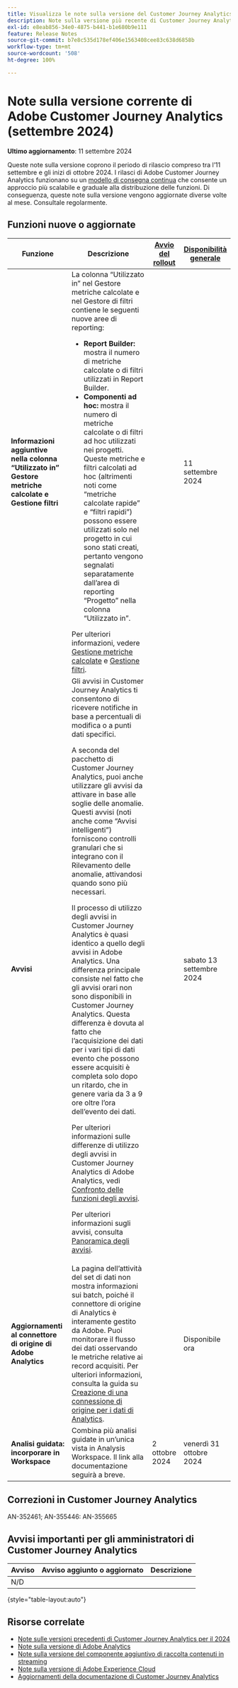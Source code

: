 ```yaml
---
title: Visualizza le note sulla versione del Customer Journey Analytics corrente
description: Note sulla versione più recente di Customer Journey Analytics
exl-id: e8eab856-34e0-4875-b441-b1e680b9e111
feature: Release Notes
source-git-commit: b7e8c535d178ef406e1563408cee83c638d6858b
workflow-type: tm+mt
source-wordcount: '508'
ht-degree: 100%

---
```


# Note sulla versione corrente di Adobe Customer Journey Analytics (settembre 2024)

**Ultimo aggiornamento**: 11 settembre 2024

Queste note sulla versione coprono il periodo di rilascio compreso tra l’11 settembre e gli inizi di ottobre 2024. I rilasci di Adobe Customer Journey Analytics funzionano su un [modello di consegna continua](releases.md) che consente un approccio più scalabile e graduale alla distribuzione delle funzioni. Di conseguenza, queste note sulla versione vengono aggiornate diverse volte al mese. Consultale regolarmente.

## Funzioni nuove o aggiornate

| Funzione | Descrizione | [Avvio del rollout](releases.md) | [Disponibilità generale](releases.md) |
| ----------- | ---------- | ------- | ---- |
| **Informazioni aggiuntive nella colonna “Utilizzato in” Gestore metriche calcolate e Gestione filtri** | La colonna “Utilizzato in” nel Gestore metriche calcolate e nel Gestore di filtri contiene le seguenti nuove aree di reporting:<ul><li>**Report Builder:** mostra il numero di metriche calcolate o di filtri utilizzati in Report Builder.</li><li>**Componenti ad hoc:** mostra il numero di metriche calcolate o di filtri ad hoc utilizzati nei progetti. Queste metriche e filtri calcolati ad hoc (altrimenti noti come “metriche calcolate rapide” e “filtri rapidi”) possono essere utilizzati solo nel progetto in cui sono stati creati, pertanto vengono segnalati separatamente dall’area di reporting “Progetto” nella colonna “Utilizzato in”.</li></ul>Per ulteriori informazioni, vedere [Gestione metriche calcolate](https://experienceleague.adobe.com/it/docs/analytics-platform/using/cja-components/cja-calcmetrics/cm-workflow/cm-manager) e [Gestione filtri](https://experienceleague.adobe.com/it/docs/analytics-platform/using/cja-components/cja-filters/manage-filters). |  | 11 settembre 2024 |
| **Avvisi** | Gli avvisi in Customer Journey Analytics ti consentono di ricevere notifiche in base a percentuali di modifica o a punti dati specifici.<p>A seconda del pacchetto di Customer Journey Analytics, puoi anche utilizzare gli avvisi da attivare in base alle soglie delle anomalie. Questi avvisi (noti anche come “Avvisi intelligenti”) forniscono controlli granulari che si integrano con il Rilevamento delle anomalie, attivandosi quando sono più necessari.</p><p>Il processo di utilizzo degli avvisi in Customer Journey Analytics è quasi identico a quello degli avvisi in Adobe Analytics. Una differenza principale consiste nel fatto che gli avvisi orari non sono disponibili in Customer Journey Analytics. Questa differenza è dovuta al fatto che l’acquisizione dei dati per i vari tipi di dati evento che possono essere acquisiti è completa solo dopo un ritardo, che in genere varia da 3 a 9 ore oltre l’ora dell’evento dei dati.</p><p>Per ulteriori informazioni sulle differenze di utilizzo degli avvisi in Customer Journey Analytics di Adobe Analytics, vedi [Confronto delle funzioni degli avvisi](/help/components/c-intelligent-alerts/alerts-feature-comparison.md).</p><p>Per ulteriori informazioni sugli avvisi, consulta [Panoramica degli avvisi](/help/components/c-intelligent-alerts/intelligent-alerts.md). |  | sabato 13 settembre 2024 |
| **Aggiornamenti al connettore di origine di Adobe Analytics** | La pagina dell’attività del set di dati non mostra informazioni sui batch, poiché il connettore di origine di Analytics è interamente gestito da Adobe. Puoi monitorare il flusso dei dati osservando le metriche relative ai record acquisiti. Per ulteriori informazioni, consulta la guida su [Creazione di una connessione di origine per i dati di Analytics](https://experienceleague.adobe.com/it/docs/experience-platform/sources/ui-tutorials/create/adobe-applications/analytics). |  | Disponibile ora |
| **Analisi guidata: incorporare in Workspace** | Combina più analisi guidate in un’unica vista in Analysis Workspace. Il link alla documentazione seguirà a breve. | 2 ottobre 2024 | venerdì 31 ottobre 2024 |

## Correzioni in Customer Journey Analytics

AN-352461; AN-355446: AN-355665

## Avvisi importanti per gli amministratori di Customer Journey Analytics

| Avviso | Avviso aggiunto o aggiornato | Descrizione |
| --- | --- | --- |
| N/D | | |

{style="table-layout:auto"}

## Risorse correlate

* [Note sulle versioni precedenti di Customer Journey Analytics per il 2024](/help/release-notes/2024.md)
* [Note sulla versione di Adobe Analytics](https://experienceleague.adobe.com/docs/analytics/release-notes/latest.html?lang=it)
* [Note sulla versione del componente aggiuntivo di raccolta contenuti in streaming](https://experienceleague.adobe.com/docs/media-analytics/using/additional-resources/release-notes.html?lang=it)
* [Note sulla versione di Adobe Experience Cloud](https://experienceleague.adobe.com/docs/release-notes/experience-cloud/current.html?lang=it)
* [Aggiornamenti della documentazione di Customer Journey Analytics](/help/release-notes/doc-changes.md)
